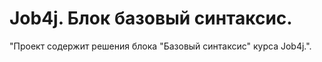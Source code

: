 # Job4j. Блок базовый синтаксис.

"Проект содержит решения блока "Базовый синтаксис" курса Job4j.".
